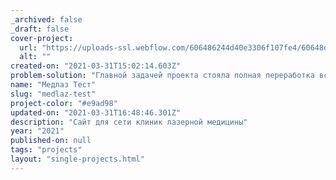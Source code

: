 ```yaml
---
_archived: false
_draft: false
cover-project:
  url: "https://uploads-ssl.webflow.com/606486244d40e3306f107fe4/60648d56e1df041351f18c8f_Group%20106.jpg"
  alt: ""
created-on: "2021-03-31T15:02:14.603Z"
problem-solution: "Главной задачей проекта стояла полная переработка всей логики и дизайна сайта сети салонов Лазерной медицины \"МЕДЛАЗ\". В сети салонов вы можете получить консультацию по интересующим вопросам и успешно решить волнующие вас проблемы. Сеть салонов «Медлаз» располагает обширным набором современного лазерного оборудования, что позволяет решать каждую конкретную задачу уверенно, быстро и эффективно!"
name: "Медлаз Тест"
slug: "medlaz-test"
project-color: "#e9ad98"
updated-on: "2021-03-31T16:48:46.301Z"
description: "Сайт для сети клиник лазерной медицины"
year: "2021"
published-on: null
tags: "projects"
layout: "single-projects.html"
---
```



